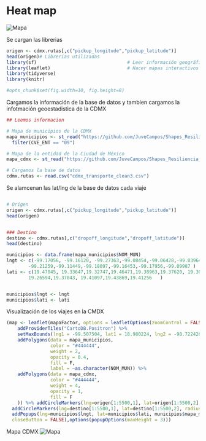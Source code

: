 # Heat map

![Mapa](https://user-images.githubusercontent.com/71915068/107167178-c745c900-697d-11eb-81a2-ac09cd465e3d.PNG)


Se cargan las librerias 
```R
origen <- cdmx.rutas[,c("pickup_longitude","pickup_latitude")]
head(origen)# Librerias utilizadas
library(sf)                                 # Leer información geográfica
library(leaflet)                            # Hacer mapas interactivos
library(tidyverse)        
library(knitr)

#opts_chunk$set(fig.width=10, fig.height=8)
```
Cargamos la información de la base de datos y tambien cargamos la infotmación geoestadistica de la CDMX 
```R
## Leemos informacion 

# Mapa de municipios de la CDMX
mapa_municipios <- st_read("https://github.com/JuveCampos/Shapes_Resiliencia_CDMX_CIDE/raw/master/Zona%20Metropolitana/EdosZM.geojson", quiet = T) %>% 
  filter(CVE_ENT == "09")

# Mapa de la entidad de la Ciudad de México
mapa_cdmx <- st_read("https://github.com/JuveCampos/Shapes_Resiliencia_CDMX_CIDE/raw/master/Zona%20Metropolitana/EstadosZMVM.geojson", quiet = T)[3,]

# Cargamos la base de datos
cdmx.rutas <- read.csv("cdmx_transporte_clean3.csv")

```

Se alamcenan las lat/lng de la base de datos cada viaje 
```R

# Origen
origen <- cdmx.rutas[,c("pickup_longitude","pickup_latitude")]
head(origen)


### Destino
destino <- cdmx.rutas[,c("dropoff_longitude","dropoff_latitude")]
head(destino)

municipios <- data.frame(mapa_municipios$NOM_MUN)
lngt <- c(-99.17056, -99.16120, -99.27363,-99.08454,-99.06428,-99.03964,-99.26533,-99.02382,-99.21019,-99.00328,
        -99.21259,-99.11449,-99.18097,-99.16453,-99.17956,-99.09987	)
lati <- c(19.47045, 19.33647,19.32747,19.46471,19.38963,19.37620, 19.30002,19.19283,19.38190,19.23393,19.29782,
        19.26594,19.37043, 19.41097,19.43869,19.41256	)


municipios$lngt <- lngt
municipios$lati <- lati

```

Visualización de los viajes en la CMDX
```R
(map <- leaflet(mapaFactor, options = leafletOptions(zoomControl = FALSE, minZoom = 10)) %>%
    addProviderTiles("CartoDB.Positron") %>% 
    setMaxBounds(lng1 = -99.507504, lat1 = 18.980224, lng2 = -98.722426, lat2 = 19.60) %>%
    addPolygons(data = mapa_municipios, 
                color = "#444444",
                weight = 2, 
                opacity = 0.4,
                fill = F,
                label = ~as.character(NOM_MUN)) %>%
    addPolygons(data = mapa_cdmx, 
                color = "#444444",
                weight = 4, 
                opacity = 1,
                fill = F
    )) %>% addCircleMarkers(lng=origen[1:5500,1], lat=origen[1:5500,2], radius = .2, opacity = 0.05) %>%
  addCircleMarkers(lng=destino[1:5500,1], lat=destino[1:5500,2], radius = .2, color = "#ff325b", opacity = 0.02) %>%
  addPopups(lng=municipios$lngt, lat=municipios$lati, municipios$mapa_municipios.NOM_MUN,options = popupOptions(
  closeButton = FALSE),options(popupOptions(maxHeight = 3)))
```
Mapa CDMX
![Mapa](https://user-images.githubusercontent.com/71915068/107170028-eb58d880-6984-11eb-858e-b66d3a9c36c4.PNG)
